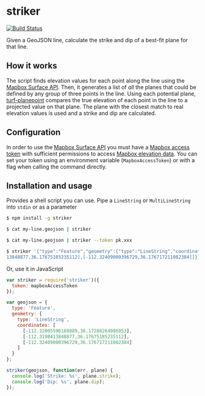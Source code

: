 # striker

[![Build Status](https://travis-ci.org/rclark/striker.svg?branch=master)](https://travis-ci.org/rclark/striker)

Given a GeoJSON line, calculate the strike and dip of a best-fit plane for that line.

## How it works

The script finds elevation values for each point along the line using the [Mapbox Surface API](https://www.mapbox.com/developers/api/surface/). Then, it generates a list of *all* the planes that could be defined by any group of three points in the line. Using each potential plane, [turf-planepoint](https://github.com/turfjs/turf-planepoint) compares the true elevation of each point in the line to a projected value on that plane. The plane with the closest match to real elevation values is used and a strike and dip are calculated.

## Configuration

In order to use the [Mapbox Surface API](https://www.mapbox.com/developers/api/surface/) you must have a [Mapbox access token](https://www.mapbox.com/developers/api/#access-tokens) with sufficient permissions to access [Mapbox elevation data](https://www.mapbox.com/data-platform/#mapbox-terrain). You can set your token using an environment variable (`MapboxAccessToken`) or with a flag when calling the command directly.

## Installation and usage

Provides a shell script you can use. Pipe a `LineString` or `MultiLineString` into `stdin` or as a parameter
```sh
$ npm install -g striker

$ cat my-line.geojson | striker

$ cat my-line.geojson | striker --token pk.xxx

$ striker '{"type":"Feature","geometry":{"type":"LineString","coordinates":[[-112.32005596160889,36.17280264906953],[-112.31984
13848877,36.17675185235112],[-112.32409000396729,36.176717211082384]]}}'
```

Or, use it in JavaScript
```javascript
var striker = require('striker')({
  token: mapboxAccessToken
});

var geojson = {
  type: 'Feature',
  geometry: {
    type: 'LineString',
    coordinates: [
      [-112.32005596160889,36.17280264906953],
      [-112.3198413848877,36.17675185235112],
      [-112.32409000396729,36.176717211082384]
    ]
  }
};

striker(geojson, function(err, plane) {
  console.log('Strike: %s', plane.strike);
  console.log('Dip: %s', plane.dip);
});
```
